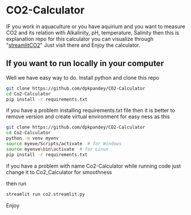 # CO2-Calculator

IF you work in aquaculture or you have aquirium and you want to measure CO2 and its relation with Alkalinity, pH, temperature, Salinity
then this is explanation repo for this calculator you can visualize through "[streamlitCO2](https://co2calculator.streamlit.app/)"
Just visit there and Enjoy the calculator.


## If you want to run locally in your computer
Well we have easy way to do.
Install python and
clone this repo
```bash
git clone https://github.com/dpkpandey/CO2-Calculator
cd Co2-Calculator
pip install -r requirements.txt
```
if you have a problem installing requirements.txt file then it is better to remove version 
and create virtual environment for easy ness as this 
```bash
git clone https://github.com/dpkpandey/CO2-Calculator
cd Co2-Calculator
python -m venv myenv
source myeve/Scripts/activate  # for Windows
source myenve\bin\activate  # for Linux
pip install -r requirements.txt
```

if you have a problem with name Co2-Calculator while running code just change it to Co2_Calculator for smoothness

then run 
```bash
streamlit run co2.streamlit.py
```

Enjoy 
